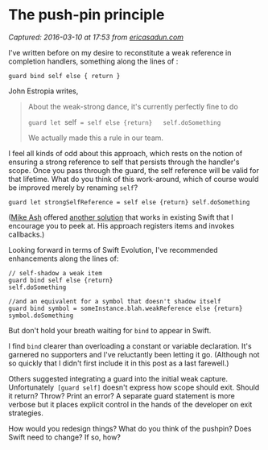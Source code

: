 # The push-pin principle

_Captured: 2016-03-10 at 17:53 from [ericasadun.com](http://ericasadun.com/2016/03/10/the-push-pin-principle/)_

I've written before on my desire to reconstitute a weak reference in completion handlers, something along the lines of :
    
    
    guard bind self else { return }

John Estropia writes,

> About the weak-strong dance, it's currently perfectly fine to do
> 
> `guard let `self` = self else {return}  
self.doSomething`
> 
> We actually made this a rule in our team.

I feel all kinds of odd about this approach, which rests on the notion of ensuring a strong reference to self that persists through the handler's scope. Once you pass through the guard, the self reference will be valid for that lifetime. What do you think of this work-around, which of course would be improved merely by renaming ``self``?
    
    
    guard let strongSelfReference = self else {return} self.doSomething

([Mike Ash](http://mikeash.com) offered [another solution](https://swiftlang.ng.bluemix.net/#/repl/597afca36bc1ecf949d82cd95b19e4352d6a1442e6a345be9e195113f3f4fdfc) that works in existing Swift that I encourage you to peek at. His approach registers items and invokes callbacks.)

Looking forward in terms of Swift Evolution, I've recommended enhancements along the lines of:
    
    
    // self-shadow a weak item
    guard bind self else {return}
    self.doSomething
    
    //and an equivalent for a symbol that doesn't shadow itself
    guard bind symbol = someInstance.blah.weakReference else {return}
    symbol.doSomething

But don't hold your breath waiting for `bind` to appear in Swift.

I find `bind` clearer than overloading a constant or variable declaration. It's garnered no supporters and I've reluctantly been letting it go. (Although not so quickly that I didn't first include it in this post as a last farewell.)

Others suggested integrating a guard into the initial weak capture. Unfortunately` [guard self]` doesn't express how scope should exit. Should it return? Throw? Print an error? A separate guard statement is more verbose but it places explicit control in the hands of the developer on exit strategies.

How would you redesign things? What do you think of the pushpin? Does Swift need to change? If so, how?
